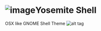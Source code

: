![image](https://github.com/chathurangabw/Yosemite-Shell/assets/4383991/832477e2-8127-4cc2-99ea-0ffe6adb0bc0)Yosemite Shell
==============

OSX like GNOME Shell Theme 
![alt tag](https://images.pling.com/img/00/00/34/74/76/1013055/166200-1.jpg)

